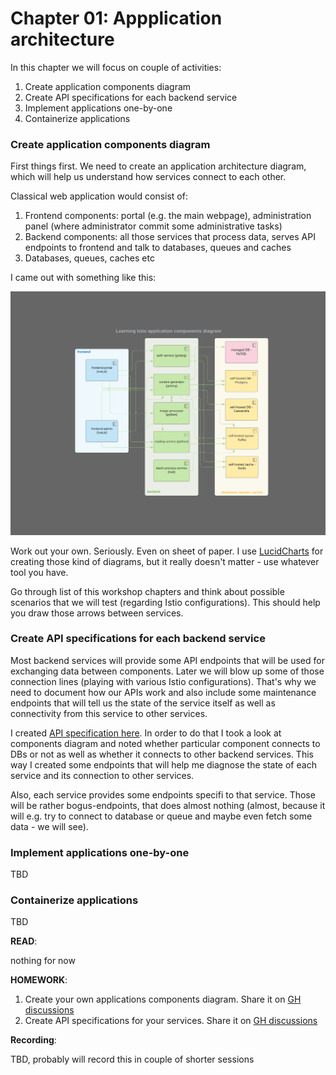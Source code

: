 
# Chapter 01: Appplication architecture

In this chapter we will focus on couple of activities:

1. Create application components diagram
1. Create API specifications for each backend service
1. Implement applications one-by-one
1. Containerize applications

### Create application components diagram

First things first. We need to create an application architecture diagram,
which will help us understand how services connect to each other.

Classical web application would consist of:

1. Frontend components: portal (e.g. the main webpage), administration
panel (where administrator commit some administrative tasks)
1. Backend components: all those services that process data, serves API
endpoints to frontend and talk to databases, queues and caches
1. Databases, queues, caches etc

I came out with something like this:

![application-components](https://raw.githubusercontent.com/docent-net/golearnistio/main/chapter-01/application-components.png)

Work out your own. Seriously. Even on sheet of paper. I use
[LucidCharts](https://lucid.app/) for creating those kind of diagrams, but it
really doesn't matter - use whatever tool you have.

Go through list of this workshop chapters and think about possible scenarios
that we will test (regarding Istio configurations). This should help you draw
those arrows between services.

### Create API specifications for each backend service

Most backend services will provide some API endpoints that will be used for
exchanging data between components. Later we will blow up some of those
connection lines (playing with various Istio configurations). That's why we
need to document how our APIs work and also include some maintenance endpoints
that will tell us the state of the service itself as well as connectivity from
this service to other services.

I created [API specification here](api-spec.md). In order to do that I took a
look at components diagram and noted whether particular component connects to
DBs or not as well as whether it connects to other backend services. This way
I created some endpoints that will help me diagnose the state of each service
and its connection to other services.

Also, each service provides some endpoints specifi to that service. Those will
be rather bogus-endpoints, that does almost nothing (almost, because it will
e.g. try to connect to database or queue and maybe even fetch some data - we
will see).

### Implement applications one-by-one

TBD

### Containerize applications

TBD

**READ**:

nothing for now

**HOMEWORK**:

1. Create your own applications components diagram. Share it on [GH discussions](https://github.com/docent-net/golearnistio/discussions)
1. Create API specifications for your services. Share it on [GH discussions](https://github.com/docent-net/golearnistio/discussions)

**Recording**:

TBD, probably will record this in couple of shorter sessions
